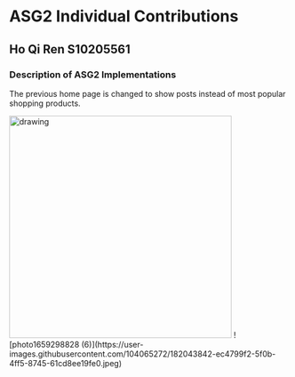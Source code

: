 # ASG2 Individual Contributions
## Ho Qi Ren S10205561


### Description of ASG2 Implementations

The previous home page is changed to show posts instead of most popular shopping products.

<img src="https://user-images.githubusercontent.com/104065272/182043842-ec4799f2-5f0b-4ff5-8745-61cd8ee19fe0.jpeg" alt="drawing" width="400"/>
![photo1659298828 (6)](https://user-images.githubusercontent.com/104065272/182043842-ec4799f2-5f0b-4ff5-8745-61cd8ee19fe0.jpeg)

